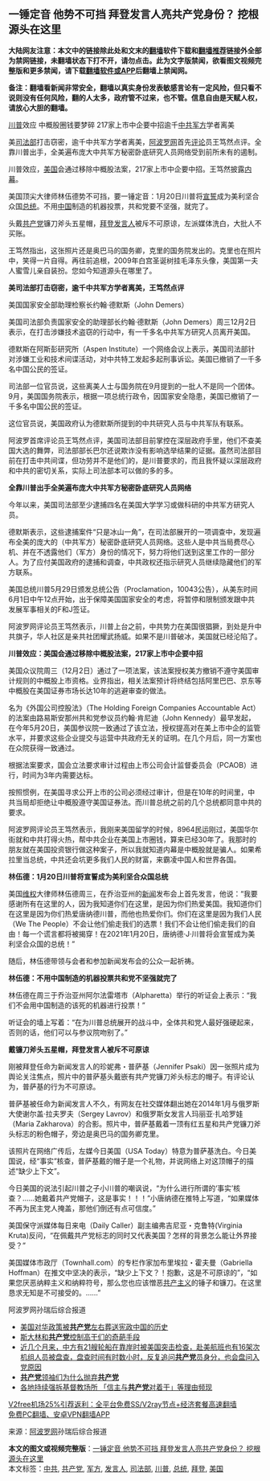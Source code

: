  <h2>一锤定音 他势不可挡 拜登发言人亮共产党身份？ 挖根源头在这里</h2> <p class="notice"><b>大陆网友注意：本文中的链接除此处和文末的<a href="https://github.com/bannedbook/fanqiang" >翻墙</a>软件下载和<a href="https://github.com/killgcd/justmysocks/blob/master/README.md">翻墙推荐</a>链接外全部为禁网链接，未翻墙状态下打不开，请勿点击。此为文字版禁闻，欲看图文视频完整版和更多禁闻，请下载<a href="https://github.com/bannedbook/fanqiang">翻墙软件或APP</a>后翻墙上禁闻网。</p><p>备注：翻墙看新闻非常安全，翻墙以真实身份发表敏感言论有一定风险，但只看不说则没有任何风险，翻的人太多，政府管不过来，也不管。信息自由是天赋人权，请放心大胆的翻墙。</b></p>  <div class="entry"> <p id="summary"><a href="https://www.bannedbook.org/bnews/tag/%e5%b7%9d%e6%99%ae/" class="st_tag internal_tag" rel="tag" title="标签 川普 下的日志">川普</a>效应 中概股圈钱要梦碎 217家上市中企要中招逾千<a href="https://www.bannedbook.org/bnews/tag/%e4%b8%ad%e5%85%b1/" class="st_tag internal_tag" rel="tag" title="标签 中共 下的日志">中共</a><a href="https://www.bannedbook.org/bnews/tag/%E5%86%9B%E6%96%B9/" class="st_tag internal_tag" rel="tag" title="标签 军方 下的日志">军方</a>学者离美</p> <p>美<a href="https://www.bannedbook.org/bnews/tag/%e5%8f%b8%e6%b3%95%e9%83%a8/" class="st_tag internal_tag" rel="tag" title="标签 司法部 下的日志">司法部</a>打击窃密，逾千中共军方学者离美，<span class='wp_keywordlink_affiliate'><a href="https://www.aboluowang.com/" title="阿波罗网" target="_blank">阿波罗网</a></span>首先<span class='wp_keywordlink_affiliate'><a href="https://www.bannedbook.org/bnews/comments/" title="新闻评论" target="_blank">评论</a></span>员王笃然点评。全靠川普出手，全美遍布庞大中共军方秘密卧底研究人员网络受到前所未有的遏制。</p> <p>川普效应，<a href="https://www.bannedbook.org/bnews/tag/%e7%be%8e%e5%9b%bd/" class="st_tag internal_tag" rel="tag" title="标签 美国 下的日志">美国</a>会通过移除中概股法案，217家上市中企要中招。王笃然披露<span class='wp_keywordlink_affiliate'><a href="https://www.bannedbook.org/bnews/ccpdope/" title="中共高层内幕" target="_blank">内幕</a></span>。</p> <p>美国顶尖大律师林伍德势不可挡，要一锤定音：1月20日川普将<span class='wp_keywordlink'><a href="https://www.bannedbook.org/forum5/topic17.html" title="宣誓与预言" target="_blank">宣誓</a></span>成为美利坚合众国<a href="https://www.bannedbook.org/bnews/tag/%e6%80%bb%e7%bb%9f/" class="st_tag internal_tag" rel="tag" title="标签 总统 下的日志">总统</a>。不用<span class='wp_keywordlink_affiliate'><a href="https://www.bannedbook.org/" title="中国" target="_blank">中国</a></span>制造的机器投票，共和党要不坚强，就完了。</p> <p>头戴<a href="https://www.bannedbook.org/bnews/tag/%e5%85%b1%e4%ba%a7%e5%85%9a/" class="st_tag internal_tag" rel="tag" title="标签 共产党 下的日志">共产党</a>镰刀斧头五星帽，<a href="https://www.bannedbook.org/bnews/tag/%e6%8b%9c%e7%99%bb/" class="st_tag internal_tag" rel="tag" title="标签 拜登 下的日志">拜登</a><a href="https://www.bannedbook.org/bnews/tag/%E5%8F%91%E8%A8%80%E4%BA%BA/" class="st_tag internal_tag" rel="tag" title="标签 发言人 下的日志">发言人</a>被斥不可原谅，左派媒体洗白，大批人不买账。</p> <p>王笃然指出，这张照片还是奥巴马的国务卿，克里的国务院发出的。克里也在照片中，笑得一片自得。再往前追根，2009年白宫圣诞树挂毛泽东头像，美国第一夫人蜜雪儿亲自装扮。您如今知道源头在哪里了。</p> <p><strong>美司法部打击窃密，逾千中共军方学者离美，王笃然点评</strong></p> <p>美国国家安全部助理检察长约翰‧德默斯（John Demers）</p> <p>美国司法部负责国家安全的助理部长约翰‧德默斯（John Demers）周三12月2日表示，在打击涉嫌技术盗窃的行动中，有一千多名中共军方研究人员离开美国。</p>  <p>德默斯在阿斯彭研究所（Aspen Institute）一个网络会议上表示，美国司法部针对涉嫌工业和技术间谍活动，对中共特工发起多起刑事诉讼。美国已撤销了一千多名中国公民的签证。</p> <p>司法部一位官员说，这些离美人士与国务院在9月提到的一批人不是同一个团体。9月，美国国务院表示，根据一项总统行政令，因国家安全隐患，美国已撤销了一千多名中国公民的签证。</p> <p>这位官员说，美国政府认为德默斯所提到的中共研究人员与中共军队有联系。</p> <p>阿波罗首席评论员王笃然点评，美国司法部目前掌控在深层政府手里，他们不查美国大选的舞弊，司法部部长巴尔还说欺诈没有影响选举结果的证据。虽然司法部目前在打击中共间谍，但功劳并不是他们的，是川普要求的，而且我怀疑以深层政府和中共的密切关系，实际上司法部本可以做的多的多。</p> <p><strong>全靠川普出手全美遍布庞大中共军方秘密卧底研究人员网络</strong></p> <p>今年以来，美国司法部至少逮捕四名在美国大学学习或做科研的中共军方研究人员。</p> <p>德默斯表示，这些逮捕案件“只是冰山一角”，在司法部展开的一项调查中，发现遍布全美的庞大的（中共军方）秘密卧底研究人员网络。这些人是中共当局费尽心机、并在不透露他们（军方）身份的情况下，努力将他们送到这里工作的一部分人。为了应付美国政府的逮捕和调查，中共政权还指示研究人员继续隐藏他们的军方联系。</p> <p>美国总统川普5月29日颁发总统公告（Proclamation，10043公告），从美东时间6月1日中午12点开始，出于保障美国国家安全的考虑，将暂停和限制颁发跟中共发展军事相关的F和J签证。</p> <p>阿波罗网评论员王笃然表示，川普上台之前，中共势力在美国很猖獗，到处是升中共旗子，华人社区是亲共社团耀武扬威。如果不是川普破冰，美国就已经沦陷了。</p>  <p><strong>川普效应：美国会通过移除中概股法案，217家上市中企要中招</strong></p> <p>美国众议院周三（12月2日）通过了一项法案，该法案授权美方撤销不遵守美国审计规则的中概股上市资格。业界指出，相关法案预计将终结包括阿里巴巴、京东等中概股在美国证券市场长达10年的逃避审查的做法。</p> <p>名为《外国公司控股法》（The Holding Foreign Companies Accountable Act）的法案由路易斯安那州共和党参议员约翰·肯尼迪（John Kennedy）最早发起，在今年5月20日，美国参议院一致通过了该立法，授权提高对在美上市中企的监管水平，并要求这些企业提交与运营中共政府无关的证明。在几个月后，同一方案也在众院获得一致通过。</p> <p>根据法案要求，国会立法要求审计过程由上市公司会计监督委员会（PCAOB）进行，时间为3年内需要达标。</p> <p>按照惯例，在美国寻求公开上市的公司必须经过审计，但是在10年的时间里，中共当局却拒绝让中概股遵守美国证券法。而川普总统之前的几个总统都同意中共的要求。</p> <p>阿波罗网评论员王笃然表示，我刚来美国留学的时候，8964民运刚过，美国华尔街就和中共打得火热，帮中共企业在美国上市圈钱，算来已经30年了。我那时的朋友就在美国投资银行做这种案子，所以我就知道内幕是中概股就是骗人。如果希拉里当总统，中共还会坑更多我们人民的财富，来霸凌中国人和世界各国。</p> <p><strong>林伍德：1月20日川普将宣誓成为美利坚合众国总统</strong></p> <p>美国<span class='wp_keywordlink_affiliate'><a href="https://www.bannedbook.org/bnews/weiquan/" title="维权" target="_blank">维权</a></span>大律师林伍德周三，在乔治亚州的<span class='wp_keywordlink_affiliate'><a href="https://www.bannedbook.org/" title="新闻">新闻</a></span>发布会上首先发言，他说：“我要感谢所有在这里的人，因为我知道你们在这里，是因为你们热爱美国。我知道你们在这里是因为你们热爱唐纳德川普，而他也热爱你们。你们在这里是因为我们人民（We The People）不会让他们偷走我们的选票！我们不会让他们偷走我们的自由！每一个谎言都将被揭穿！在2021年1月20日，唐纳德·J·川普将会宣誓成为美利坚合众国的总统！”</p> <p>随后，林伍德带领与会者和参加新闻发布会的公众一起祈祷。</p>  <p><strong>林伍德：不用中国制造的机器投票共和党不坚强就完了</strong></p> <p>林伍德在周三于乔治亚州阿尔法雷塔市（Alpharetta）举行的听证会上表示：“我们不会用中国制造的该死的机器进行投票！”</p> <p>听证会的墙上写着：“在为川普总统展开的战斗中，全体共和党人最好强硬起来，否则的话，他们可以与参议院吻别了。”</p> <p><strong>戴镰刀斧头五星帽，拜登发言人被斥不可原谅</strong></p> <p>刚被拜登任命为新闻发言人的珍妮弗・普萨基（Jennifer Psaki）因一张照片成为舆论关注焦点，照片中的普萨基头戴嵌有共产党镰刀斧头标志的帽子。有评论认为，普萨基的行为不可原谅。</p> <p>普萨基被任命为新闻发言人不久，有网友在社交媒体翻出她在2014年1月与俄罗斯大使谢尔盖‧拉夫罗夫（Sergey Lavrov）和俄罗斯女发言人玛丽亚‧扎哈罗娃（Maria Zakharova）的合影。照片中，普萨基戴着一顶有红五星和共产党镰刀斧头标志的粉色帽子，旁边是奥巴马的国务卿克里。</p> <p>该照片在网络广传后，左媒今日美国（USA Today）特意为普萨基洗白。今日美国说，经“事实”核查，普萨基戴的帽子是一个礼物，并说网络上对这顶帽子的描述“缺少上下文”。</p> <p>今日美国的说法引起川普之子小川普的嘲讽说，“为什么进行所谓的‘事实’核查？……她戴着共产党帽子，这是事实！！！”小唐纳德在推特上写道，“如果媒体不再为民主党人掩盖，那他们倒还有点可信度。”</p> <p>美国保守派媒体每日来电（Daily Caller）副主编弗吉尼亚・克鲁特(Virginia Kruta)反问，“在佩戴共产党标志的同时又代表美国？怎样的背景怎么能让外界接受？”</p>  <p>美国媒体市政厅（Townhall.com）的专栏作家加布里埃拉・霍夫曼（Gabriella Hoffman）在推文中坚决的表示，“缺少上下文？！抱歉，这是不可原谅的”，“如果您厌恶纳粹主义和纳粹符号，那么您也应该憎恶<span class='wp_keywordlink'><a href="https://www.bannedbook.org/forum2/topic6177.html" title="《共产主义的终极目的》" target="_blank">共产主义</a></span>的锤子和镰刀。在这里恳求无知是不可接受的。……”</p> <p>阿波罗网孙瑞后综合报道</p> <ul class='op-related-articles' title='相关阅读'> <li><a href='https://www.bannedbook.org/bnews/comments/20201203/1441377.html' target='_blank'>美国对华政策被<b>共产党</b>左右葬送宪政中国的历史</a></li> <li><a href='https://www.bannedbook.org/bnews/cnnews/20201203/1441174.html' target='_blank'>斯大林和<b>共产党</b>控制高干们的奇葩手段</a></li> <li><a href='https://www.bannedbook.org/bnews/bannedvideo/20201203/1441044.html' target='_blank'>近几个月来，中方有21艘轮船在靠岸时被美国突击检查，赴美航班也有16架次机组人员被盘查，盘查时间有时数小时，反复追问<b>共产党</b>员身分，也会盘问入党原因</a></li> <li><a href='https://www.bannedbook.org/bnews/bannedvideo/20201202/1440398.html' target='_blank'><b>共产党</b>领袖们为什么抛弃<b>共产党</b></a></li> <li><a href='https://www.bannedbook.org/bnews/headline/20201201/1439944.html' target='_blank'>各地持续强拆基督教场所 「信主与<b>共产党</b>对着干」等理由频现</a></li> </ul> <p class="texttj"> <a href="https://github.com/bannedbook/fanqiang/wiki/V2ray%E6%9C%BA%E5%9C%BA" target="_blank">V2free机场25%引荐返利：全平台免费SS/V2ray节点+经济套餐高速翻墙</a><br/> <a href="https://github.com/bannedbook/fanqiang/wiki/%E7%A6%81%E9%97%BB%E7%BD%91%E5%AE%89%E5%8D%93%E7%BF%BB%E5%A2%99%E6%96%B0%E9%97%BBAPP" target="_blank">免费PC翻墙、安卓VPN翻墙APP</a></p><p> 来源：<a href="https://www.aboluowang.com/2020/1204/1530148.html" target="_blank">阿波罗网</a>孙瑞后综合报道 </p><a name='sharetosocial'></a>       <div><b>本文的图文或视频完整版</b>：<a href='https://www.bannedbook.org/bnews/topimagenews/20201204/1441655.html'>一锤定音 他势不可挡 拜登发言人亮共产党身份？ 挖根源头在这里</a></div>  </div><!--END ENTRY--> <div class="postfooter"> <div>本文标签：<a href="https://www.bannedbook.org/bnews/tag/%e4%b8%ad%e5%85%b1/" rel="tag">中共</a>, <a href="https://www.bannedbook.org/bnews/tag/%e5%85%b1%e4%ba%a7%e5%85%9a/" rel="tag">共产党</a>, <a href="https://www.bannedbook.org/bnews/tag/%E5%86%9B%E6%96%B9/" rel="tag">军方</a>, <a href="https://www.bannedbook.org/bnews/tag/%E5%8F%91%E8%A8%80%E4%BA%BA/" rel="tag">发言人</a>, <a href="https://www.bannedbook.org/bnews/tag/%e5%8f%b8%e6%b3%95%e9%83%a8/" rel="tag">司法部</a>, <a href="https://www.bannedbook.org/bnews/tag/%e5%b7%9d%e6%99%ae/" rel="tag">川普</a>, <a href="https://www.bannedbook.org/bnews/tag/%e6%80%bb%e7%bb%9f/" rel="tag">总统</a>, <a href="https://www.bannedbook.org/bnews/tag/%e6%8b%9c%e7%99%bb/" rel="tag">拜登</a>, <a href="https://www.bannedbook.org/bnews/tag/%e7%be%8e%e5%9b%bd/" rel="tag">美国</a></div>  </div><!--END POSTFOOTER--> 